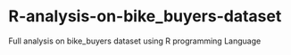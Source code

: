 # R-analysis-on-bike_buyers-dataset
Full analysis on bike_buyers dataset using R programming Language
